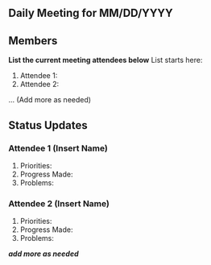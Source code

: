 ## Daily Meeting for MM/DD/YYYY

## Members 
**List the current meeting attendees below**
List starts here:
1. Attendee 1:
2. Attendee 2:

... (Add more as needed)

## Status Updates
### Attendee 1 (Insert Name)
  1. Priorities:
  2. Progress Made:
  3. Problems:
  
### Attendee 2 (Insert Name)
  1. Priorities:
  2. Progress Made:
  3. Problems:

***add more as needed***


